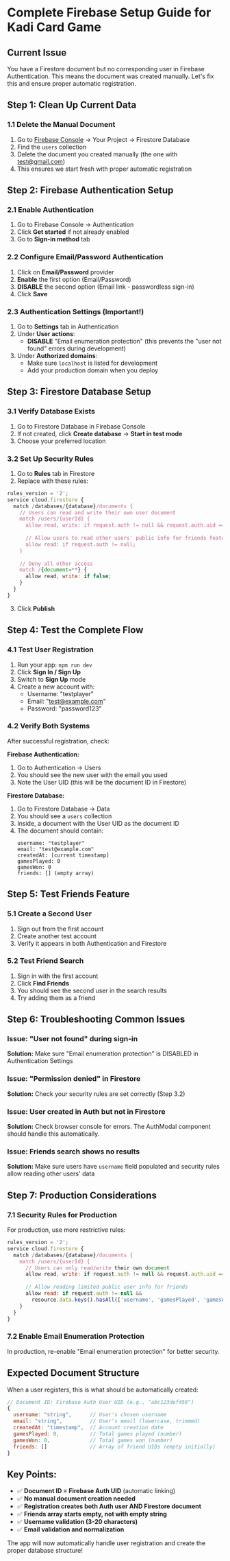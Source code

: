 # Complete Firebase Setup Guide for Kadi Card Game

## Current Issue
You have a Firestore document but no corresponding user in Firebase Authentication. This means the document was created manually. Let's fix this and ensure proper automatic registration.

## Step 1: Clean Up Current Data

### 1.1 Delete the Manual Document
1. Go to [Firebase Console](https://console.firebase.google.com) → Your Project → Firestore Database
2. Find the `users` collection
3. Delete the document you created manually (the one with test@gmail.com)
4. This ensures we start fresh with proper automatic registration

## Step 2: Firebase Authentication Setup

### 2.1 Enable Authentication
1. Go to Firebase Console → Authentication
2. Click **Get started** if not already enabled
3. Go to **Sign-in method** tab

### 2.2 Configure Email/Password Authentication
1. Click on **Email/Password** provider
2. **Enable** the first option (Email/Password)
3. **DISABLE** the second option (Email link - passwordless sign-in)
4. Click **Save**

### 2.3 Authentication Settings (Important!)
1. Go to **Settings** tab in Authentication
2. Under **User actions**:
   - **DISABLE** "Email enumeration protection" (this prevents the "user not found" errors during development)
3. Under **Authorized domains**:
   - Make sure `localhost` is listed for development
   - Add your production domain when you deploy

## Step 3: Firestore Database Setup

### 3.1 Verify Database Exists
1. Go to Firestore Database in Firebase Console
2. If not created, click **Create database** → **Start in test mode**
3. Choose your preferred location

### 3.2 Set Up Security Rules
1. Go to **Rules** tab in Firestore
2. Replace with these rules:

```javascript
rules_version = '2';
service cloud.firestore {
  match /databases/{database}/documents {
    // Users can read and write their own user document
    match /users/{userId} {
      allow read, write: if request.auth != null && request.auth.uid == userId;
      
      // Allow users to read other users' public info for friends feature
      allow read: if request.auth != null;
    }
    
    // Deny all other access
    match /{document=**} {
      allow read, write: if false;
    }
  }
}
```

3. Click **Publish**

## Step 4: Test the Complete Flow

### 4.1 Test User Registration
1. Run your app: `npm run dev`
2. Click **Sign In / Sign Up**
3. Switch to **Sign Up** mode
4. Create a new account with:
   - Username: "testplayer"
   - Email: "test@example.com"
   - Password: "password123"

### 4.2 Verify Both Systems
After successful registration, check:

**Firebase Authentication:**
1. Go to Authentication → Users
2. You should see the new user with the email you used
3. Note the User UID (this will be the document ID in Firestore)

**Firestore Database:**
1. Go to Firestore Database → Data
2. You should see a `users` collection
3. Inside, a document with the User UID as the document ID
4. The document should contain:
   ```
   username: "testplayer"
   email: "test@example.com"
   createdAt: [current timestamp]
   gamesPlayed: 0
   gamesWon: 0
   friends: [] (empty array)
   ```

## Step 5: Test Friends Feature

### 5.1 Create a Second User
1. Sign out from the first account
2. Create another test account
3. Verify it appears in both Authentication and Firestore

### 5.2 Test Friend Search
1. Sign in with the first account
2. Click **Find Friends**
3. You should see the second user in the search results
4. Try adding them as a friend

## Step 6: Troubleshooting Common Issues

### Issue: "User not found" during sign-in
**Solution:** Make sure "Email enumeration protection" is DISABLED in Authentication Settings

### Issue: "Permission denied" in Firestore
**Solution:** Check your security rules are set correctly (Step 3.2)

### Issue: User created in Auth but not in Firestore
**Solution:** Check browser console for errors. The AuthModal component should handle this automatically.

### Issue: Friends search shows no results
**Solution:** Make sure users have `username` field populated and security rules allow reading other users' data

## Step 7: Production Considerations

### 7.1 Security Rules for Production
For production, use more restrictive rules:

```javascript
rules_version = '2';
service cloud.firestore {
  match /databases/{database}/documents {
    match /users/{userId} {
      // Users can only read/write their own document
      allow read, write: if request.auth != null && request.auth.uid == userId;
      
      // Allow reading limited public user info for friends
      allow read: if request.auth != null && 
        resource.data.keys().hasAll(['username', 'gamesPlayed', 'gamesWon']);
    }
  }
}
```

### 7.2 Enable Email Enumeration Protection
In production, re-enable "Email enumeration protection" for better security.

## Expected Document Structure

When a user registers, this is what should be automatically created:

```javascript
// Document ID: Firebase Auth User UID (e.g., "abc123def456")
{
  username: "string",      // User's chosen username
  email: "string",         // User's email (lowercase, trimmed)
  createdAt: "timestamp",  // Account creation date
  gamesPlayed: 0,          // Total games played (number)
  gamesWon: 0,             // Total games won (number)
  friends: []              // Array of friend UIDs (empty initially)
}
```

## Key Points:
- ✅ **Document ID = Firebase Auth UID** (automatic linking)
- ✅ **No manual document creation needed**
- ✅ **Registration creates both Auth user AND Firestore document**
- ✅ **Friends array starts empty, not with empty string**
- ✅ **Username validation (3-20 characters)**
- ✅ **Email validation and normalization**

The app will now automatically handle user registration and create the proper database structure!